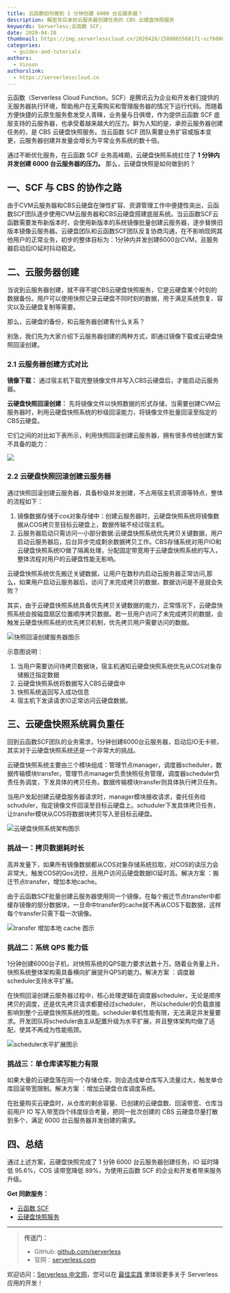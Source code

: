 ```yaml
---
title: 云函数如何做到 1 分钟创建 6000 台云服务器？
description: 解密背后承担云服务器创建任务的 CBS 云硬盘快照服务
keywords: Serverless;云函数 SCF;
date: 2020-04-28
thumbnail: https://img.serverlesscloud.cn/2020428/1588065568171-scf6000s.jpg
categories: 
  - guides-and-tutorials
authors: 
  - Vinson
authorslink: 
  - https://serverlesscloud.cn
---
```


云函数（Serverless Cloud Function，SCF）是腾讯云为企业和开发者们提供的无服务器执行环境，帮助用户在无需购买和管理服务器的情况下运行代码。而随着方便快捷的云原生服务愈发受人青睐，业务量与日俱增，作为提供云函数 SCF 底层支持的云服务器，也承受着越来越大的压力。鲜为人知的是，承担云服务器创建任务的，是 CBS 云硬盘快照服务。当云函数 SCF 团队需要业务扩容或版本变更，云服务器创建并发量会增长为平常业务系统的数十倍。


通过不断优化服务，在云函数 SCF 业务高峰期，云硬盘快照系统扛住了 **1 分钟内并发创建 6000 台云服务器的压力。** 那么，云硬盘快照是如何做到的？

## 一、SCF 与 CBS 的协作之路

由于CVM云服务器和CBS云硬盘在弹性扩容、资源管理工作中便捷性突出，云函数SCF团队逐步使用CVM云服务器和CBS云硬盘搭建底层系统。当云函数SCF云函数需要发布新版本时，会使用新版本的系统镜像批量创建云服务器，逐步替换旧版本镜像云服务器。云硬盘团队和云函数SCF团队反复协商沟通，在不影响现网其他用户的正常业务，初步的整体目标为：1分钟内并发创建6000台CVM，且服务器启动后IO延时抖动稳定。

## 二、云服务器创建

当说到云服务器创建，就不得不提CBS云硬盘快照服务，它是云硬盘某个时刻的数据备份。用户可以使用快照记录云硬盘不同时刻的数据，用于满足系统恢复、容灾以及云硬盘复制等需要。

那么，云硬盘的备份，和云服务器创建有什么关系？

别急，我们先为大家介绍下云服务器创建的两种方式，即通过镜像下载或云硬盘快照回滚创建。

### 2.1 云服务器创建方式对比

**镜像下载：** 通过宿主机下载完整镜像文件并写入CBS云硬盘后，才能启动云服务器。

**云硬盘快照回滚创建：** 先将镜像文件以快照数据的形式存储，当需要创建CVM云服务器时，利用云硬盘快照系统的秒级回滚能力，将镜像文件批量回滚至指定的CBS云硬盘。

它们之间的对比如下表所示，利用快照回滚创建云服务器，拥有很多传统创建方案不具备的能力：

![](https://img.serverlesscloud.cn/2020428/1588064955063-IMG_0631.PNG)

### 2.2 云硬盘快照回滚创建云服务器

通过快照回滚创建云服务器，具备秒级并发创建，不占用宿主机资源等特点，整体的流程如下： 

1. 镜像数据存储于cos对象存储中：创建云服务器时，云硬盘快照系统将镜像数据从COS拷贝至目标云硬盘上，数据传输不经过宿主机。
2. 云服务器启动只需访问一小部分数据:云硬盘快照系统优先拷贝关键数据，用户启动云服务器后，后台异步完成剩余数据拷贝工作。CBS存储系统对用户IO和云硬盘快照系统IO做了隔离处理，分配固定带宽用于云硬盘快照系统的写入，整体流程对用户的云硬盘性能无影响。 


云硬盘快照系统优先搬迁关键数据，让用户在数秒内启动云服务器正常访问,那么，如果用户启动云服务器后，访问了未完成拷贝的数据，数据访问是不是就会失败？ 

其实，由于云硬盘快照系统具备优先拷贝关键数据的能力，正常情况下，云硬盘快照系统会按磁盘扇区位置顺序拷贝数据。若一旦用户访问了未完成拷贝的数据，会触发云硬盘快照系统的优先拷贝机制，优先拷贝用户需要访问的数据。

![快照回滚创建服务器图示](https://img.serverlesscloud.cn/2020428/1588064953562-IMG_0631.PNG)


示意图说明：
1. 当用户需要访问待拷贝数据块，宿主机通知云硬盘快照系统优先从COS对象存储搬迁指定数据
2. 云硬盘快照系统将数据写入CBS云硬盘中
3. 快照系统返回写入成功信息
4. 宿主机下发读请求IO正常访问云硬盘数据。

## 三、云硬盘快照系统肩负重任

回到云函数SCF团队的业务需求，1分钟创建6000台云服务器，启动后IO无卡顿，其实对于云硬盘快照系统还是一个非常大的挑战。

云硬盘快照系统主要由三个模块组成：管理节点manager，调度器scheduler，数据传输模块transfer。管理节点manager负责快照任务管理，调度器scheduler负责任务调度，下发具体的拷贝任务。数据传输模块transfer则具体执行拷贝任务。

当用户发起创建云硬盘服务器请求时，manager模块接收请求，委托任务给schuduler，指定镜像文件回滚至目标云硬盘上。schuduler下发具体拷贝任务，让transfer模块从COS将数据块拷贝写入至目标云硬盘。

![云硬盘快照系统架构图示](https://img.serverlesscloud.cn/2020428/1588064952877-IMG_0631.PNG)


### 挑战一：拷贝数据耗时长

高并发量下，如果所有镜像数据都从COS对象存储系统拉取，对COS的读压力会非常大，触发COS的Qos流控，且用户访问云硬盘数据IO延时高。解决方案 ：搬迁节点transfer，增加本地cache。

由于云函数SCF批量创建云服务器使用同一个镜像，在每个搬迁节点transfer中都缓存镜像的部分数据块，一旦命中transfer的cache就不再从COS下载数据，这样每个transfer只需下载一次镜像。

![transfer 增加本地 cache 图示](https://img.serverlesscloud.cn/2020428/1588064952853-IMG_0631.PNG)

### 挑战二：系统 QPS 能力低

1分钟创建6000台子机，对快照系统的QPS能力要求达数十万。随着业务量上升，快照系统整体架构需具备横向扩展提升QPS的能力。解决方案 ：调度器scheduler支持水平扩展。


在快照回滚创建云服务器过程中，核心处理逻辑在调度器scheduler，无论是顺序拷贝的调度，还是优先拷贝请求都要经过scheduler， 所以scheduler的负载直接影响到整个云硬盘快照系统的性能。scheduler单机性能有限，无法满足并发量要求。开发团队将scheduler由主从配置升级为水平扩展，并且整体架构均做了适配，使其不再成为性能瓶颈。


![scheduler水平扩展图示](https://img.serverlesscloud.cn/2020428/1588064951709-IMG_0631.PNG)


### 挑战三：单仓库读写能力有限

如果大量的云硬盘落在同一个存储仓库，则会造成单仓库写入流量过大，触发单仓库回滚带宽限制。解决方案 ：增加云硬盘仓库调度系统。


在批量购买云硬盘时，从仓库的剩余容量、已创建的云硬盘数、回滚带宽、仓库当前用户 IO 写入带宽四个纬度综合考量，把同一批次创建的 CBS 云硬盘尽量打散到多个，满足 6000 台云服务器并发创建的需求。

## 四、总结

通过上述方案，云硬盘快照完成了 1 分钟 6000 台云服务器创建任务，IO 延时降低 95.6%，COS 读带宽降低 89%，为使用云函数 SCF 的企业和开发者带来服务升级。

**Get 同款服务：**

- [云函数 SCF](https://cloud.tencent.com/product/scf)
- [云硬盘快照服务](https://cloud.tencent.com/document/product/362/5754)

---

> **传送门：**
>
> - GitHub: [github.com/serverless](https://github.com/serverless/serverless/blob/master/README_CN.md) 
> - 官网：[serverless.com](https://serverless.com/)

欢迎访问：[Serverless 中文网](https://serverlesscloud.cn/)，您可以在 [最佳实践](https://serverlesscloud.cn/best-practice) 里体验更多关于 Serverless 应用的开发！


